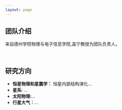 ```yaml
---
layout: page
---
```


## 团队介绍

<!-- <img src="" class="floatpic" width="360" height="480"> -->


来自德州学院物理与电子信息学院,盖宁教授为团队负责人。

<br>

## 研究方向

<!-- **<font color='red'>[Highlight]</font> I am looking for PhD to start in 2025 Fall. Contact me if you have any leads!** -->

- **恒星物理和星震学：** 恒星内部结构演化...
- **星系:** ...
- **太阳物理:**...
- **行星大气：**...

<!-- <br> -->

<!-- --- -->

<!-- ## Research Interests -->

<!-- - Industrial IoT System -->
<!-- - Network Cybersecurity -->
<!-- - Applied Machine Learning -->

<!-- My current research focuses on practical problems that artificial intelligence faces in real life. My interests are on the **Machine Learning** and its applications in **Industrial IoT**. In a word, advanced technologies like ML and IoT positively influence the life of everybody.  I wish to devote my talent to this meaningful cause and bring well-being to society. -->

<!-- <br> -->

<!-- --- -->
<!--  -->
<!-- ## News and Updates -->

<!-- ## News and Updates -->

<!-- - **Dec 2023：**Very excited to be selected as [AAAI-24 UC Scholar](https://aaai-uc.github.io/), see you in Canada! -->
<!-- - **Dec 2023：**Got a MSc offer from the physics department at Imperial College London. -->
<!-- - **Aug 2023：**Happy to be awarded the FEPG Scholarship. -->
<!-- - **May 2023：**Happy to be awarded the XiamenAir Scholarship. -->
<!-- - **May 2023：**Collected the Finalist Award in MCM 2023 (Top 1%). -->
<!-- - **Jan 2023：**One paper accepted to ICAROB 2023, see you in Japan! -->
<!-- - **Jun 2022：**Started research program at [Cambridge AI Group](https://www.cl.cam.ac.uk/research/ai/), advised by Prof. Pietro Liò. -->

<!-- <br> -->

<!-- <blockquote class="twitter-tweet"><p lang="en" dir="ltr">I&#39;m thrilled to share that I have been awarded the AAAI 2024 Undergraduate Scholarship and will be attending the AAAI Conference in Vancouver this coming February.<br><br>I am also looking for PhD to start in 2025 Fall. Contact me if you have any leads! 😁 <a href="https://t.co/GxdTPnCzE6">pic.twitter.com/GxdTPnCzE6</a></p>&mdash; Hanlin CAI (seeking a PhD position 2025) (@lancecai2002) <a href="https://twitter.com/lancecai2002/status/1738533328490463639?ref_src=twsrc%5Etfw">December 23, 2023</a></blockquote> <script async src="https://platform.twitter.com/widgets.js" charset="utf-8"></script> -->
